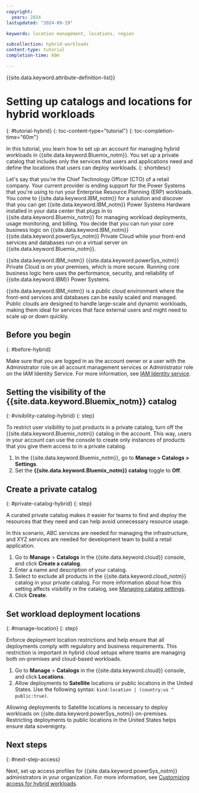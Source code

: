 ```yaml
---
copyright:
  years: 2024
lastupdated: "2024-09-19"

keywords: location management, locations, region

subcollection: hybrid-workloads
content-type: tutorial
completion-time: 60m

---
```


{{site.data.keyword.attribute-definition-list}}

# Setting up catalogs and locations for hybrid workloads
{: #tutorial-hybrid}
{: toc-content-type="tutorial"}
{: toc-completion-time="60m"}

In this tutorial, you learn how to set up an account for managing hybrid workloads in {{site.data.keyword.Bluemix_notm}}. You set up a private catalog that includes only the services that users and applications need and define the locations that users can deploy workloads.
{: shortdesc}

Let's say that you're the Chief Technology Officer (CTO) of a retail company. Your current provider is ending support for the Power Systems that you're using to run your Enterprise Resource Planning (ERP) workloads. You come to {{site.data.keyword.IBM_notm}} for a solution and discover that you can get {{site.data.keyword.IBM_notm}} Power Systems Hardware installed in your data center that plugs in to {{site.data.keyword.Bluemix_notm}} for managing workload deployments, usage monitoring, and billing. You decide that you can run your core business logic on {{site.data.keyword.IBM_notm}} {{site.data.keyword.powerSys_notm}} Private Cloud while your front-end services and databases run on a virtual server on {{site.data.keyword.Bluemix_notm}}.

{{site.data.keyword.IBM_notm}} {{site.data.keyword.powerSys_notm}} Private Cloud is on your premises, which is more secure. Running core business logic here uses the performance, security, and reliability of {{site.data.keyword.IBM}} Power Systems.

{{site.data.keyword.IBM_notm}} is a public cloud environment where the front-end services and databases can be easily scaled and managed. Public clouds are designed to handle large-scale and dynamic workloads, making them ideal for services that face external users and might need to scale up or down quickly.

## Before you begin
{: #before-hybrid}

Make sure that you are logged in as the account owner or a user with the Administrator role on all account management services or Administrator role on the IAM Identity Service. For more information, see [IAM Identity service](/docs/account?topic=account-account-services#identity-service-account-management).

## Setting the visibility of the {{site.data.keyword.Bluemix_notm}} catalog
{: #visibility-catalog-hybrid}
{: step}

To restrict user visibility to just products in a private catalog, turn off the {{site.data.keyword.Bluemix_notm}} catalog in the account. This way, users in your account can use the console to create only instances of products that you give them access to in a private catalog.

1. In the {{site.data.keyword.Bluemix_notm}}, go to **Manage > Catalogs > Settings**.
1. Set the **{{site.data.keyword.Bluemix_notm}} catalog** toggle to **Off**.

## Create a private catalog
{: #private-catalog-hybrid}
{: step}

A curated private catalog makes it easier for teams to find and deploy the resources that they need and can help avoid unnecessary resource usage.

In this scenario, ABC services are needed for managing the infrastructure, and XYZ services are needed for development team to build a retail application.

1. Go to **Manage** > **Catalogs** in the {{site.data.keyword.cloud}} console, and click **Create a catalog**.
1. Enter a name and description of your catalog.
1. Select to exclude all products in the {{site.data.keyword.cloud_notm}} catalog in your private catalog. For more information about how this setting affects visibility in the catalog, see [Managing catalog settings](/docs/account?topic=account-filter-account&interface=ui).
1. Click **Create**.

## Set workload deployment locations
{: #manage-location}
{: step}

Enforce deployment location restrictions and help ensure that all deployments comply with regulatory and business requirements. This restriction is important in hybrid cloud setups where teams are managing both on-premises and cloud-based workloads.

1. Go to **Manage** > **Catalogs** in the {{site.data.keyword.cloud}} console, and click **Locations**.
1. Allow deployments to **Satellite** locations or public locations in the United States. Use the following syntax: `kind:location | (country:us ^ public:true)`.

Allowing deployments to Satellite locations is necessary to deploy workloads on {{site.data.keyword.powerSys_notm}} on-premises. Restricting deployments to public locations in the United States helps ensure data sovereignty.

## Next steps
{: #next-step-access}

Next, set up access profiles for {{site.data.keyword.powerSys_notm}} administrators in your organization. For more information, see [Customizing access for hybrid workloads](/docs/hybrid-workloads?topic=hybrid-workloads-access-tutorial-hybrid).
